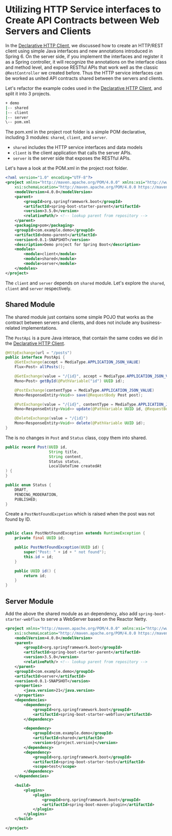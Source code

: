 # Utilizing HTTP Service interfaces to Create API Contracts between Web Servers and Clients

In the [Declarative HTTP Client](./docs/declarative-http-client.md), we discussed how to create an HTTP/REST client using simple Java interfaces and new annotations introduced in Spring 6. On the server side, if you implement the interfaces and register it as a Spring controller, it will recognize the annotations on the interface class and method level, and expose RESTful APIs that work well as the classic `@RestController` we created before. Thus the HTTP service interfaces can be worked as united API contracts shared between the servers and clients.

Let's refactor the example codes used in the [Declarative HTTP Client](./docs/declarative-http-client.md), and split it into 3 projects.

```bash
+ demo
|-- shared
|-- client
|-- server
\-- pom.xml
```

The pom.xml in the project root folder is a simple POM declarative, including 3 modules: `shared`, `client`, and `server`.

*  `shared` includes the HTTP service interfaces and data models
*  `client` is the client application that calls the server APIs.
*  `server` is the server side that exposes the RESTful APIs.

Let's have a look at the POM.xml in the project root folder.

```xml
<?xml version="1.0" encoding="UTF-8"?>
<project xmlns="http://maven.apache.org/POM/4.0.0" xmlns:xsi="http://www.w3.org/2001/XMLSchema-instance"
	xsi:schemaLocation="http://maven.apache.org/POM/4.0.0 https://maven.apache.org/xsd/maven-4.0.0.xsd">
	<modelVersion>4.0.0</modelVersion>
	<parent>
		<groupId>org.springframework.boot</groupId>
		<artifactId>spring-boot-starter-parent</artifactId>
		<version>3.5.0</version>
		<relativePath/> <!-- lookup parent from repository -->
	</parent>
	<packaging>pom</packaging>
	<groupId>com.example.demo</groupId>
	<artifactId>demo-parent</artifactId>
	<version>0.0.1-SNAPSHOT</version>
	<description>Demo project for Spring Boot</description>
	<modules>
		<module>client</module>
		<module>shared</module>
		<module>server</module>
	</modules>
</project>
```

The `client` and `server` depends on `shared` module.  Let's explore the `shared`, `client` and `server` respectively.

##  Shared Module

The shared module just contains some simple POJO that works as the contract between servers and clients, and does not include any business-related implementations.

The `PostApi` is a pure Java interace, that contain the same codes we did in the [Declarative HTTP Client](./docs/declarative-http-client.md).

```java
@HttpExchange(url = "/posts")
public interface PostApi {
    @GetExchange(accept = MediaType.APPLICATION_JSON_VALUE)
    Flux<Post> allPosts();

    @GetExchange(value = "/{id}", accept = MediaType.APPLICATION_JSON_VALUE)
    Mono<Post> getById(@PathVariable("id") UUID id);

    @PostExchange(contentType = MediaType.APPLICATION_JSON_VALUE)
    Mono<ResponseEntity<Void>> save(@RequestBody Post post);

    @PutExchange(value = "/{id}", contentType = MediaType.APPLICATION_JSON_VALUE)
    Mono<ResponseEntity<Void>> update(@PathVariable UUID id, @RequestBody Post post);

    @DeleteExchange(value = "/{id}")
    Mono<ResponseEntity<Void>> delete(@PathVariable UUID id);
}

```

The is no changes in `Post` and `Status` class, copy them into shared.

```java
public record Post(UUID id,
                   String title,
                   String content,
                   Status status,
                   LocalDateTime createdAt
) {
}

public enum Status {
    DRAFT,
    PENDING_MODERATION,
    PUBLISHED;
}
```

Create a `PostNotFoundExcpetion` which is raised when the post was not found by ID.

```java

public class PostNotFoundException extends RuntimeException {
    private final UUID id;

    public PostNotFoundException(UUID id) {
        super("Post: " + id + " not found");
        this.id = id;
    }

    public UUID id() {
        return id;
    }
}

```

## Server Module

Add the above the shared module as an dependency, also add `spring-boot-starter-webflux` to serve a WebServer based on the Reactor Netty.

```xml
<project xmlns="http://maven.apache.org/POM/4.0.0" xmlns:xsi="http://www.w3.org/2001/XMLSchema-instance"
	xsi:schemaLocation="http://maven.apache.org/POM/4.0.0 https://maven.apache.org/xsd/maven-4.0.0.xsd">
	<modelVersion>4.0.0</modelVersion>
	<parent>
		<groupId>org.springframework.boot</groupId>
		<artifactId>spring-boot-starter-parent</artifactId>
		<version>3.5.0</version>
		<relativePath/> <!-- lookup parent from repository -->
	</parent>
	<groupId>com.example.demo</groupId>
	<artifactId>server</artifactId>
	<version>0.0.1-SNAPSHOT</version>
	<properties>
		<java.version>21</java.version>
	</properties>
	<dependencies>
		<dependency>
			<groupId>org.springframework.boot</groupId>
			<artifactId>spring-boot-starter-webflux</artifactId>
		</dependency>

		<dependency>
			<groupId>com.example.demo</groupId>
			<artifactId>shared</artifactId>
			<version>${project.version}</version>
		</dependency>
		<dependency>
			<groupId>org.springframework.boot</groupId>
			<artifactId>spring-boot-starter-test</artifactId>
			<scope>test</scope>
		</dependency>
	</dependencies>

	<build>
		<plugins>
			<plugin>
				<groupId>org.springframework.boot</groupId>
				<artifactId>spring-boot-maven-plugin</artifactId>
			</plugin>
		</plugins>
	</build>

</project>
```
